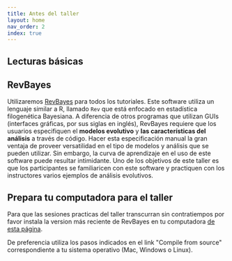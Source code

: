 ```yaml
---
title: Antes del taller
layout: home
nav_order: 2
index: true
---
```


## Lecturas básicas


## RevBayes

Utilizaremos [RevBayes](https://revbayes.github.io) para todos los tutoriales. Este software utiliza un lenguaje similar a R, llamado `Rev` que está enfocado en estadística filogenética Bayesiana. A diferencia de otros programas que utilizan GUIs (interfaces gráficas, por sus siglas en inglés), RevBayes requiere que los usuarios especifiquen el **modelos evolutivo** y **las características del análisis** a través de código. Hacer esta especificación manual la gran ventaja de proveer versatilidad en el tipo de modelos y análisis que se pueden utilizar. Sin embargo, la curva de aprendizaje en el uso de este software puede resultar intimidante. Uno de los objetivos de este taller es que los participantes se familiaricen con este software y practiquen con los instructores varios ejemplos de análisis evolutivos.

## Prepara tu computadora para el taller

Para que las sesiones practicas del taller transcurran sin contratiempos por favor instala la version más reciente de RevBayes en tu computadora [de esta página](https://revbayes.github.io/download). 

De preferencia utiliza los pasos indicados en el link "Compile from source" correspondiente a tu sistema operativo (Mac, Windows o Linux). 
